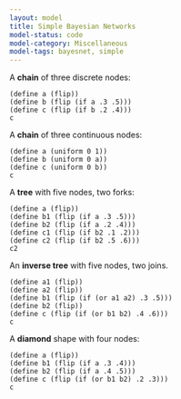 ```yaml
---
layout: model
title: Simple Bayesian Networks
model-status: code
model-category: Miscellaneous
model-tags: bayesnet, simple
---
```


A **chain** of three discrete nodes:

    (define a (flip))
    (define b (flip (if a .3 .5)))
    (define c (flip (if b .2 .4)))
    c

A **chain** of three continuous nodes:

    (define a (uniform 0 1))
    (define b (uniform 0 a))
    (define c (uniform 0 b))
    c

A **tree** with five nodes, two forks:

    (define a (flip))
    (define b1 (flip (if a .3 .5)))
    (define b2 (flip (if a .2 .4)))
    (define c1 (flip (if b2 .1 .2)))
    (define c2 (flip (if b2 .5 .6)))
    c2

An **inverse tree** with five nodes, two joins.

    (define a1 (flip))
    (define a2 (flip))
    (define b1 (flip (if (or a1 a2) .3 .5)))
    (define b2 (flip))
    (define c (flip (if (or b1 b2) .4 .6)))
    c

A **diamond** shape with four nodes:

    (define a (flip))
    (define b1 (flip (if a .3 .4)))
    (define b2 (flip (if a .4 .5)))
    (define c (flip (if (or b1 b2) .2 .3)))
    c
